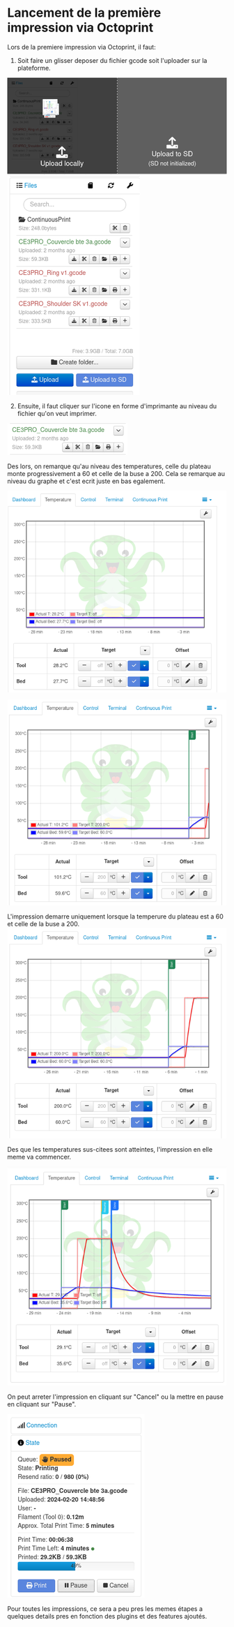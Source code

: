 # Lancement de la première impression via Octoprint

Lors de la premiere impression via Octoprint, il faut:

1. Soit faire un glisser deposer du fichier gcode soit l'uploader sur la plateforme.

![Imager](assets/upload.png)
![Imager](assets/files_upload.png)

2. Ensuite, il faut cliquer sur l'icone en forme d'imprimante au niveau du fichier qu'on veut imprimer.

![Imager](assets/files_options.png)

Des lors, on remarque qu'au niveau des temperatures, celle du plateau monte progressivement a 60 et celle de la buse a 200. Cela se remarque au niveau du graphe et c'est ecrit juste en bas egalement.

![Imager](assets/debut_t.png "Temperatures au debut du lancement de l'impression")

![Imager](assets/entrain_t.png "Temperatures montant progresivement")

L'impression demarre uniquement lorsque la temperure du plateau est a 60 et celle de la buse a 200.
![Imager](assets/fin_t.png "Temperaure finale du plateau (60) et celle de la buse (200)")

Des que les temperatures sus-citees sont atteintes, l'impression en elle meme va commencer. 

![Imager](assets/temperature.png)

On peut arreter l'impression en cliquant sur "Cancel" ou la mettre en pause en cliquant sur "Pause".

![Imager](assets/pause.png)

Pour toutes les impressions, ce sera a peu pres les memes étapes a quelques details pres en fonction des plugins et des features ajoutés.



